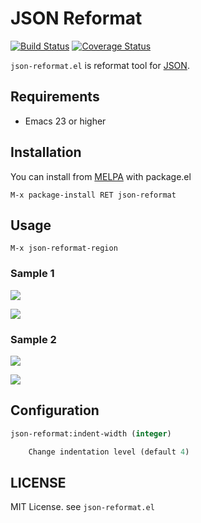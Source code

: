 JSON Reformat
=============

[![Build Status](https://travis-ci.org/gongo/json-reformat.png)](https://travis-ci.org/gongo/json-reformat)
[![Coverage Status](https://img.shields.io/coveralls/gongo/json-reformat.svg)](https://coveralls.io/r/gongo/json-reformat?branch=master)

`json-reformat.el` is reformat tool for [JSON](http://en.wikipedia.org/wiki/JavaScript_Object_Notation).

## Requirements

- Emacs 23 or higher

## Installation

You can install from [MELPA](http://melpa.milkbox.net/) with package.el

    M-x package-install RET json-reformat

## Usage

```
M-x json-reformat-region
```

### Sample 1

![](https://github.com/gongo/json-reformat/raw/master/images/json-reformat-1-before.png)

![](https://github.com/gongo/json-reformat/raw/master/images/json-reformat-1-after.png)

### Sample 2

![](https://github.com/gongo/json-reformat/raw/master/images/json-reformat-2-before.png)

![](https://github.com/gongo/json-reformat/raw/master/images/json-reformat-2-after.png)

## Configuration

```lisp
json-reformat:indent-width (integer)

    Change indentation level (default 4)
```

## LICENSE

MIT License. see `json-reformat.el`
